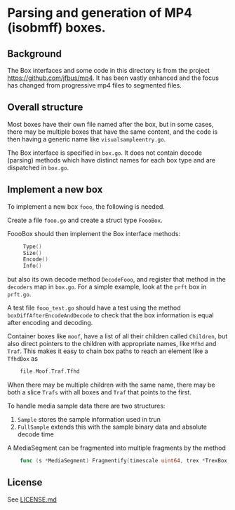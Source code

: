 # Parsing and generation of MP4 (isobmff) boxes.

## Background
The Box interfaces and some code in this directory is from the project https://github.com/jfbus/mp4. It has been vastly enhanced and the focus has changed from progressive mp4 files to segmented files.

## Overall structure
Most boxes have their own file named after the box, but in some cases, there may be multiple boxes that have the same content, and the code is then having a generic name like `visualsampleentry.go`.


The Box interface is specified in `box.go`. It does not contain decode (parsing) methods which have distinct names for each box type
and are dispatched in `box.go`.


## Implement a new box
To implement a new box `fooo`, the following is needed.

Create a file `fooo.go` and create a struct type `FoooBox`.

FoooBox should then implement the Box interface methods:

```go
     Type()
     Size()
     Encode()
     Info()
```

but also its own decode method `DecodeFooo`, and register that method in the `decoders` map in `box.go`.
For a simple example, look at the `prft` box in `prft.go`.

A test file `fooo_test.go` should have a test using the method `boxDiffAfterEncodeAndDecode` to check that
the box information is equal after encoding and decoding.

Container boxes like `moof`, have a list of all their children called `Children`,
but also direct pointers to the children with appropriate names, like `Mfhd`
and `Traf`. This makes it easy to chain box paths to reach an element like a `TfhdBox` as

```go
    file.Moof.Traf.Tfhd
```

When there may be multiple children with the same name, there may be both a
slice `Trafs` with all boxes and `Traf` that points to the first.

To handle media sample data there are two structures:

1. `Sample` stores the sample information used in trun
2. `FullSample` extends this with the sample binary data and absolute decode time

A MediaSegment can be fragmented into multiple fragments by the method

```go
    func (s *MediaSegment) Fragmentify(timescale uint64, trex *TrexBox, duration uint32) ([]*Fragment, error)
```

## License
See [LICENSE.md](LICENSE.md)